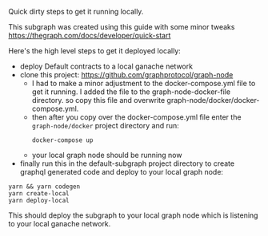 Quick dirty steps to get it running locally. 

This subgraph was created using this guide with some minor tweaks https://thegraph.com/docs/developer/quick-start

Here's the high level steps to get it deployed locally:
- deploy Default contracts to a local ganache network
- clone this project: https://github.com/graphprotocol/graph-node
  - I had to make a minor adjustment to the docker-compose.yml file to get it running. I added the file to the graph-node-docker-file directory. so copy this file and overwrite graph-node/docker/docker-compose.yml.
  - then after you copy over the docker-compose.yml file enter the ```graph-node/docker``` project directory and run:
    ```
    docker-compose up
    ```
  - your local graph node should be running now
- finally run this in the default-subgraph project directory to create graphql generated code and deploy to your local graph node:
```
yarn && yarn codegen
yarn create-local
yarn deploy-local
```
This should deploy the subgraph to your local graph node which is listening to your local ganache network.
